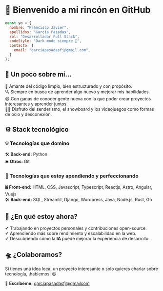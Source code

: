 # 🚀 Bienvenido a mi rincón en GitHub  

```js
const yo = {
  nombre: "Francisco Javier",
  apellidos: "García Pasadas",
  rol: "Desarrollador Full Stack",
  codeStyle: "Dark mode siempre 🖤",
  contacto: {
    email: "garciapasadasfj@gmail.com",
  }
};
```

## 🌟 Un poco sobre mí...  
📌 Amante del código limpio, bien estructurado y con propósito.  
🔍 Siempre en busca de aprender algo nuevo y mejorar mis habilidades.  
😄 Con ganas de conocer gente nueva con la que poder crear proyectos interesantes y aprender juntos.  
🧘‍♂️ Disfruto del senderismo, el snowboard y los videojuegos como formas de ocio y desconexión.  

## ⚙️ Stack tecnológico  
### 💡 Tecnologías que domino
🛠 **Back-end:** Python  
🛎 **Otros:** Git  

### 🧠 Tecnologías que estoy apendiendo y perfeccionando
🖥 **Front-end:** HTML, CSS, Javascript, Typescript, Reactjs, Astro, Angular, Vuejs  
🛠 **Back-end:** SQL, Streamlit, Django, Wordpress, Java, Node.js, Rust, Go  

## 🎯 ¿En qué estoy ahora?  
✔ Trabajando en proyectos personales y contribuciones open-source.  
✔ Aprendiendo más sobre rendimiento y escalabilidad en la web.  
✔ Descubriendo cómo la **IA** puede mejorar la experiencia de desarrollo.  

## 🛸 ¿Colaboramos?  
Si tienes una idea loca, un proyecto interesante o solo quieres charlar sobre tecnología, ¡hablemos! 😃  

📩 **Escríbeme:** [garciapasadasfj@gmailcom](mailto:garciapasadasfj@gmailcom)  
